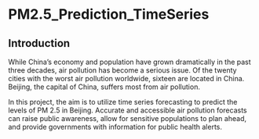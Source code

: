 # PM2.5_Prediction_TimeSeries

## Introduction 
While China’s economy and population have grown dramatically in the past three decades, air pollution has become a serious issue. Of the twenty cities with the worst air pollution worldwide, sixteen are located in China. Beijing, the capital of China, suffers most from air pollution.

In this project, the aim is to utilize time series forecasting to predict the levels of PM 2.5 in Beijing. 
Accurate and accessible air pollution forecasts can raise public awareness, allow for sensitive populations to plan ahead, and provide governments with information for public health alerts.

